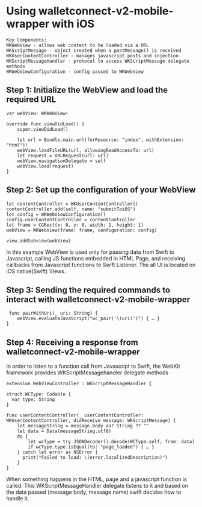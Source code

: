# Using walletconnect-v2-mobile-wrapper with iOS

```
Key Components:
WKWebView - allows web content to be loaded via a URL
WKScriptMessage - object created when a postMessage() is received
WKUserContentController - manages javascript posts and injection
WKScriptMessageHandler - protocol to access WKScriptMessage delegate methods
WKWebViewConfiguration - config passed to WKWebView
```

## Step 1: Initialize the WebView and load the required URL
```
var webView: WKWebView!

override func viewDidLoad() {
    super.viewDidLoad()
    
    let url = Bundle.main.url(forResource: "index", withExtension: "html")!
    webView.loadFileURL(url, allowingReadAccessTo: url)
    let request = URLRequest(url: url)
    webView.navigationDelegate = self
    webView.load(request)
}
```

## Step 2: Set up the configuration of your WebView

```
let contentController = WKUserContentController()
contentController.add(self, name: "submitToiOS")
let config = WKWebViewConfiguration()
config.userContentController = contentController
let frame = CGRect(x: 0, y: 0, width: 1, height: 1)
webView = WKWebView(frame: frame, configuration: config)

view.addSubview(webView)
```
In this example WebView is used only for passing data from Swift to Javascript, calling JS functions embedded in HTML Page, and receiving callbacks from Javascript functions to Swift Listener. The all UI is located on iOS native(Swift) Views.

## Step 3: Sending the required commands to interact with walletconnect-v2-mobile-wrapper
```
 func pairWithUri(_ uri: String) {
    webView.evaluateJavaScript("wc_pair('\(uri)')") { … }
}
```

## Step 4: Receiving a response from walletconnect-v2-mobile-wrapper
In order to listen to a function call from Javascript to Swift, the WebKit framework provides WKScriptMessagehandler delegate methods

```
extension WebViewController : WKScriptMessageHandler {

struct WCType: Codable {
  var type: String
}

func userContentController(_ userContentController: WKUserContentController, didReceive message: WKScriptMessage) {
    let messageString = message.body as? String ?? ""
    let data = Data(messageString.utf8)
    do {
        let wcType = try JSONDecoder().decode(WCType.self, from: data)
        if wcType.type.isEqual(to: "page_loaded") { … }
    } catch let error as NSError {
      print("Failed to load: \(error.localizedDescription)")
    }
}
```
When something happens in the HTML, page and a javascript function is called. This WKScriptMessageHandler delegate listens to it and based on the data passed (message body, message name) swift decides how to handle it.


